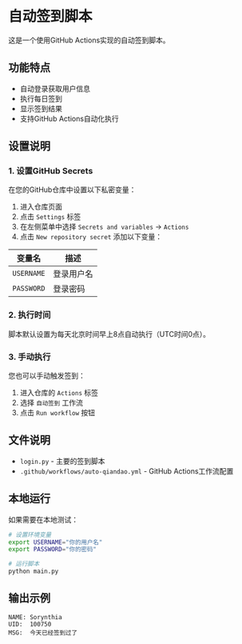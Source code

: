 # 自动签到脚本

这是一个使用GitHub Actions实现的自动签到脚本。

## 功能特点

- 自动登录获取用户信息
- 执行每日签到
- 显示签到结果
- 支持GitHub Actions自动化执行

## 设置说明

### 1. 设置GitHub Secrets

在您的GitHub仓库中设置以下私密变量：

1. 进入仓库页面
2. 点击 `Settings` 标签
3. 在左侧菜单中选择 `Secrets and variables` → `Actions`
4. 点击 `New repository secret` 添加以下变量：

| 变量名 | 描述 |
|--------|------|
| `USERNAME` | 登录用户名 |
| `PASSWORD` | 登录密码 |

### 2. 执行时间

脚本默认设置为每天北京时间早上8点自动执行（UTC时间0点）。

### 3. 手动执行

您也可以手动触发签到：

1. 进入仓库的 `Actions` 标签
2. 选择 `自动签到` 工作流
3. 点击 `Run workflow` 按钮

## 文件说明

- `login.py` - 主要的签到脚本
- `.github/workflows/auto-qiandao.yml` - GitHub Actions工作流配置

## 本地运行

如果需要在本地测试：

```bash
# 设置环境变量
export USERNAME="你的用户名"
export PASSWORD="你的密码"

# 运行脚本
python main.py
```

## 输出示例

```
NAME: Sorynthia
UID:  100750
MSG:  今天已经签到过了
```
